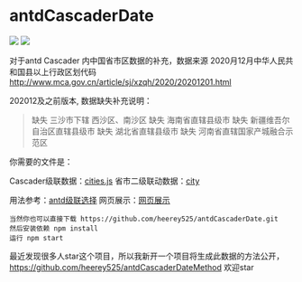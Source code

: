 # antdCascaderDate
[![](https://badgen.net/github/stars/heerey525/antdCascaderDate?color=green)](https://github.com/heerey525/antdCascaderDate)
[![](https://badgen.net/github/forks/heerey525/antdCascaderDate?color=orange)](https://github.com/heerey525/antdCascaderDate)

对于antd Cascader 内中国省市区数据的补充，数据来源 2020月12月中华人民共和国县以上行政区划代码 http://www.mca.gov.cn/article/sj/xzqh/2020/20201201.html

202012及之前版本, 数据缺失补充说明：
> 缺失 三沙市下辖 西沙区、南沙区
> 缺失 海南省直辖县级市
> 缺失 新疆维吾尔自治区直辖县级市
> 缺失 湖北省直辖县级市
> 缺失 河南省直辖国家产城融合示范区

你需要的文件是：

Cascader级联数据：[cities.js](https://github.com/heerey525/antdCascaderDate/blob/master/src/cities.js)
省市二级联动数据：[city](https://github.com/heerey525/antdCascaderDate/tree/master/src/city)

用法参考：[antd级联选择](https://ant.design/components/cascader-cn/)
网页展示：[网页展示](https://heerey525.github.io/antdCascaderDate/dist/)

    当然你也可以直接下载 https://github.com/heerey525/antdCascaderDate.git
    然后安装依赖 npm install
    运行 npm start

最近发现很多人star这个项目，所以我新开一个项目将生成此数据的方法公开，https://github.com/heerey525/antdCascaderDateMethod 欢迎star
